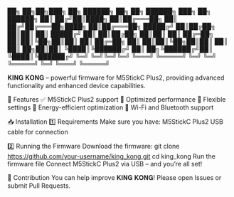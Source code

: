 

  ██╗  ██╗██╗███╗   ██╗ ██████╗     ██╗  ██╗ ██████╗ ███╗   ██╗ ██████╗ 
  ██║ ██╔╝██║████╗  ██║██╔═══██╗    ██║ ██╔╝██╔═══██╗████╗  ██║██╔═══██╗
  █████╔╝ ██║██╔██╗ ██║██║   ██║    █████╔╝ ██║   ██║██╔██╗ ██║██║   ██║
  ██╔═██╗ ██║██║╚██╗██║██║   ██║    ██╔═██╗ ██║   ██║██║╚██╗██║██║   ██║
  ██║  ██╗██║██║ ╚████║╚██████╔╝    ██║  ██╗╚██████╔╝██║ ╚████║╚██████╔╝
  ╚═╝  ╚═╝╚═╝╚═╝  ╚═══╝ ╚═════╝     ╚═╝  ╚═╝ ╚═════╝ ╚═╝  ╚═══╝ ╚═════╝ 

𝐊𝐈𝐍𝐆 𝐊𝐎𝐍𝐆 – powerful firmware for M5StickC Plus2, providing advanced functionality and enhanced device capabilities.

📌 Features
  ✅ M5StickC Plus2 support
  🚀 Optimized performance
  🔧 Flexible settings
  🔋 Energy-efficient optimization
  📡 Wi-Fi and Bluetooth support

📥 Installation
  1️⃣ Requirements
    Make sure you have:
      M5StickC Plus2
      USB cable for connection

2️⃣ Running the Firmware
  Download the firmware:
    git clone https://github.com/your-username/king_kong.git
    cd king_kong
    Run the firmware file
  Connect M5StickC Plus2 via USB – and you’re all set!

🤝 Contribution
  You can help improve 𝐊𝐈𝐍𝐆 𝐊𝐎𝐍𝐆! Please open Issues or submit Pull Requests.
